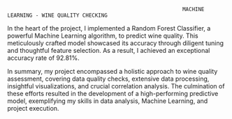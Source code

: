                                                             MACHINE LEARNING - WINE QUALITY CHECKING
In the heart of the project, I implemented a Random Forest Classifier, a powerful Machine Learning algorithm, to predict wine quality. This meticulously crafted model showcased its accuracy through diligent tuning and thoughtful feature selection. As a result, I achieved an exceptional accuracy rate of 92.81%.

In summary, my project encompassed a holistic approach to wine quality assessment, covering data quality checks, extensive data processing, insightful visualizations, and crucial correlation analysis. The culmination of these efforts resulted in the development of a high-performing predictive model, exemplifying my skills in data analysis, Machine Learning, and project execution.
